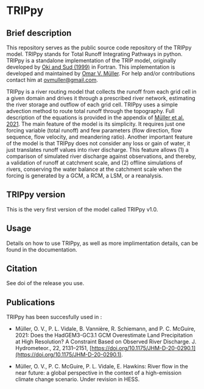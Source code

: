 # TRIPpy

## Brief description

This repository serves as the public source code repository of the TRIPpy model. TRIPpy stands for Total Runoff Integrating Pathways in python. TRIPpy is a standalone implementation of the TRIP model, originally developed by [Oki and Sud (1999)](https://doi.org/10.1175/1087-3562(1998)002<0001:DOTRIP>2.3.CO;2) in Fortran. This implementation is developed and maintained by [Omar V. Müller](https://www.researchgate.net/profile/Omar-Mueller). For help and/or contributions contact him at [ovmuller@gmail.com](mailto:ovmuller@gmail.com).

TRIPpy is a river routing model that collects the runoff from each grid cell in a given domain and drives it through a prescribed river network, estimating the river storage and outflow of each grid cell. TRIPpy uses a simple advection method to route total runoff through the topography. Full description of the equations is provided in the appendix of [Müller et al. 2021](https://doi.org/10.1175/JHM-D-20-0290.1). The main feature of the model is its simplicity. It requires just one forcing variable (total runoff) and few parameters (flow direction, flow sequence, flow velocity, and meandering ratio). Another important feature of the model is that TRIPpy does not consider any loss or gain of water, it just translates runoff values into river discharge. This feature allows (1) a comparison of simulated river discharge against observations, and thereby, a validation of runoff at catchment scale, and (2) offline simulations of rivers, conserving the water balance at the catchment scale when the forcing is generated by a GCM, a RCM, a LSM, or a reanalysis. 

## TRIPpy version

This is the very first version of the model called TRIPpy v1.0.

## Usage

Details on how to use TRIPpy, as well as more implimentation details, can be found in the documentation.

## Citation
See doi of the release you use.

## Publications

TRIPpy has been succesfully used in :
- Müller, O. V., P. L. Vidale, B. Vannière, R. Schiemann, and P. C. McGuire, 2021: Does the HadGEM3-GC3.1 GCM Overestimate Land Precipitation at High Resolution? A Constraint Based on Observed River Discharge. J. Hydrometeor., 22, 2131–2151, [https://doi.org/10.1175/JHM-D-20-0290.1](https://doi.org/10.1175/JHM-D-20-0290.1).

- Müller, O. V., P. C. McGuire, P. L. Vidale, E. Hawkins: River flow in the near future: a global perspective in the context of a high-emission climate change scenario. Under revision in HESS.




